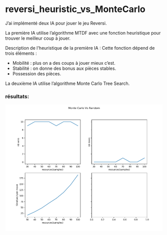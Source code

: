 # reversi_heuristic_vs_MonteCarlo

J’ai implémenté deux IA pour jouer le jeu Reversi.

La première IA utilise l’algorithme MTDF avec une fonction heuristique pour trouver le meilleur coup à jouer.

Description de l'heuristique de la première IA :
Cette fonction dépend de trois éléments :
- Mobilité : plus on a des coups à jouer mieux c’est.
- Stabilité : on donne des bonus aux pièces stables.
- Possession des pièces.

La deuxième IA utilise l’algorithme Monte Carlo Tree Search.

### résultats:

![](https://raw.githubusercontent.com/MohamedAminMallek/reversi_heuristic_vs_MonteCarlo/master/results_random.png)
